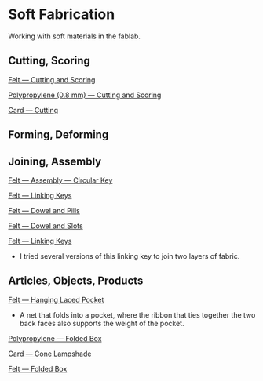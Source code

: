 # Soft Fabrication

Working with soft materials in the fablab.


## Cutting, Scoring

[Felt — Cutting and Scoring](felt-cutting-and-scoring)

[Polypropylene (0.8 mm) — Cutting and Scoring ](polypropylene-cutting_scoring)

[Card — Cutting](card-cutting)


## Forming, Deforming


## Joining, Assembly
[Felt — Assembly — Circular Key](felt-assembly-circular_key)

[Felt — Linking Keys](felt-joining-linking_keys)

[Felt — Dowel and Pills](felt-joining-dowel-and-pills)

[Felt — Dowel and Slots](felt-joining-dowel-and-slots)

[Felt — Linking Keys](felt-joining-linking_keys)

* I tried several versions of this linking key to join two layers of fabric.

## Articles, Objects, Products

[Felt — Hanging Laced Pocket](felt-article-hanging_laced_pocket)

* A net that folds into a pocket, where the ribbon that ties together the two back faces also supports the weight of the pocket.

[Polypropylene — Folded Box](polypropylene-article-folded_box)

[Card — Cone Lampshade](card-article-cone_lampshade)

[Felt — Folded Box](felt-article-folded_box)
